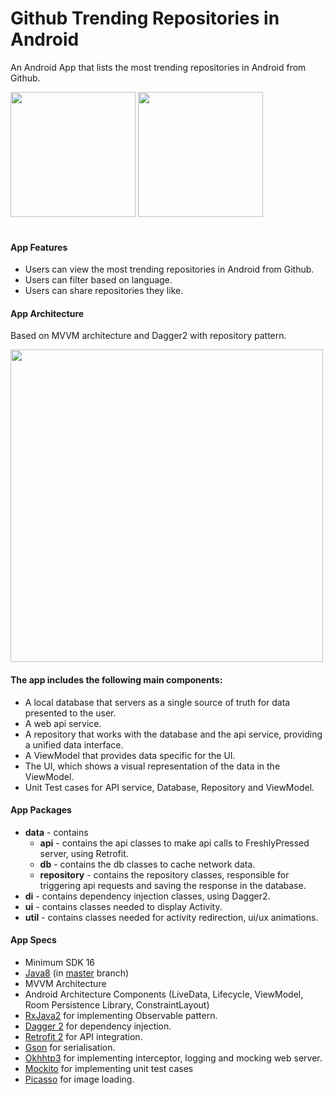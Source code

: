 # Github Trending Repositories in Android

An Android App that lists the most trending repositories in Android from Github.

<img src="https://github.com/anitaa1990/Github-Trending-Repos/blob/master/media/1.gif" width="200" style="max-width:100%;">   <img src="https://github.com/anitaa1990/Github-Trending-Repos/blob/master/media/2.gif" width="200" style="max-width:100%;"></br></br>

#### App Features
* Users can view the most trending repositories in Android from Github.
* Users can filter based on language.
* Users can share repositories they like.


#### App Architecture 
Based on MVVM architecture and Dagger2 with repository pattern.

<img src="https://github.com/anitaa1990/Github-Trending-Repos/blob/master/media/3.png" width="500" style="max-width:500%;">
 
 #### The app includes the following main components:

* A local database that servers as a single source of truth for data presented to the user. 
* A web api service.
* A repository that works with the database and the api service, providing a unified data interface.
* A ViewModel that provides data specific for the UI.
* The UI, which shows a visual representation of the data in the ViewModel.
* Unit Test cases for API service, Database, Repository and ViewModel.


#### App Packages
* <b>data</b> - contains 
    * <b>api</b> - contains the api classes to make api calls to FreshlyPressed server, using Retrofit. 
    * <b>db</b> - contains the db classes to cache network data.
    * <b>repository</b> - contains the repository classes, responsible for triggering api requests and saving the response in the database.
* <b>di</b> - contains dependency injection classes, using Dagger2.   
* <b>ui</b> - contains classes needed to display Activity.
* <b>util</b> - contains classes needed for activity redirection, ui/ux animations.


#### App Specs
* Minimum SDK 16
* [Java8](https://java.com/en/download/faq/java8.xml) (in [master](https://github.com/vivekpanchal/GithubTrending/tree/master) branch) 
* MVVM Architecture
* Android Architecture Components (LiveData, Lifecycle, ViewModel, Room Persistence Library, ConstraintLayout)
* [RxJava2](https://github.com/ReactiveX/RxJava) for implementing Observable pattern.
* [Dagger 2](https://google.github.io/dagger/) for dependency injection.
* [Retrofit 2](https://square.github.io/retrofit/) for API integration.
* [Gson](https://github.com/google/gson) for serialisation.
* [Okhhtp3](https://github.com/square/okhttp) for implementing interceptor, logging and mocking web server.
* [Mockito](https://site.mockito.org/) for implementing unit test cases
* [Picasso](http://square.github.io/picasso/) for image loading.
